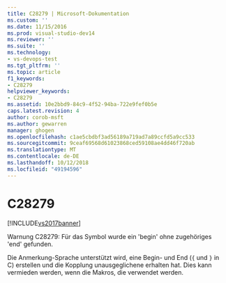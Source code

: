 ```yaml
---
title: C28279 | Microsoft-Dokumentation
ms.custom: ''
ms.date: 11/15/2016
ms.prod: visual-studio-dev14
ms.reviewer: ''
ms.suite: ''
ms.technology:
- vs-devops-test
ms.tgt_pltfrm: ''
ms.topic: article
f1_keywords:
- C28279
helpviewer_keywords:
- C28279
ms.assetid: 10e2bbd9-84c9-4f52-94ba-722e9fef0b5e
caps.latest.revision: 4
author: corob-msft
ms.author: gewarren
manager: ghogen
ms.openlocfilehash: c1ae5cbdbf3ad56189a719ad7a89ccfd5a9cc533
ms.sourcegitcommit: 9ceaf69568d61023868ced59108ae4dd46f720ab
ms.translationtype: MT
ms.contentlocale: de-DE
ms.lasthandoff: 10/12/2018
ms.locfileid: "49194596"
---
```

# <a name="c28279"></a>C28279
[!INCLUDE[vs2017banner](../includes/vs2017banner.md)]

Warnung C28279: Für das Symbol wurde ein 'begin' ohne zugehöriges 'end' gefunden.  
  
 Die Anmerkung-Sprache unterstützt wird, eine Begin- und End (`{` und `}` in C) erstellen und die Kopplung unausgeglichene erhalten hat. Dies kann vermieden werden, wenn die Makros, die verwendet werden.



